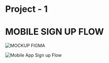 # Project - 1 
# MOBILE SIGN UP FLOW

![MOCKUP FIGMA](https://github.com/user-attachments/assets/e56a6a50-3f38-4231-9159-32ddd14f885a)

![Mobile App Sign up Flow](https://github.com/user-attachments/assets/ea141b17-16b4-491f-b1e4-575e024c0b5f)
